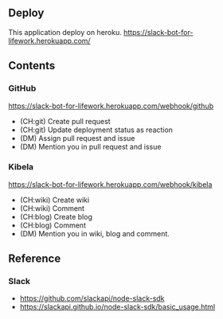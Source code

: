 ## Deploy

This application deploy on heroku.
https://slack-bot-for-lifework.herokuapp.com/


## Contents

### GitHub

https://slack-bot-for-lifework.herokuapp.com/webhook/github

- (CH:git) Create pull request
- (CH:git) Update deployment status as reaction
- (DM) Assign pull request and issue
- (DM) Mention you in pull request and issue

### Kibela

https://slack-bot-for-lifework.herokuapp.com/webhook/kibela

- (CH:wiki) Create wiki
- (CH:wiki) Comment
- (CH:blog) Create blog
- (CH:blog) Comment
- (DM) Mention you in wiki, blog and comment.


## Reference

### Slack

- https://github.com/slackapi/node-slack-sdk
- https://slackapi.github.io/node-slack-sdk/basic_usage.html
